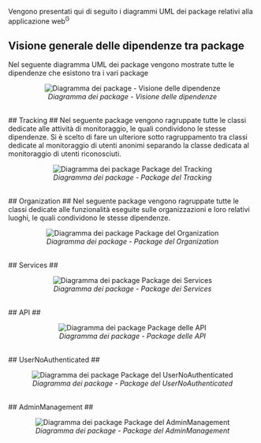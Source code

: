 Vengono presentati qui di seguito i diagrammi UML dei package relativi alla applicazione web<sup>G</sup>
## Visione generale delle dipendenze tra package ##
Nel seguente diagramma UML dei package vengono mostrate tutte le dipendenze che esistono tra i vari package
<figure align=center class="image">
  <img src="/Immagini/WebApp/PDiagram.png" alt="Diagramma dei package - Visione delle dipendenze">
  <figcaption> <em> Diagramma dei package - Visione delle dipendenze </em> </figcaption>
</figure>
<br/>
## Tracking ##
Nel seguente package vengono ragruppate tutte le classi dedicate alle attività di monitoraggio, le quali condividono le stesse dipendenze. Si è scelto di fare un ulteriore sotto ragruppamento tra classi dedicate al monitoraggio di utenti anonimi separando la classe dedicata al monitoraggio di utenti riconosciuti.
<figure align=center class="image">
  <img src="/Immagini/WebApp/Trackingpackage.png" alt="Diagramma dei package Package del Tracking">
  <figcaption > <em> Diagramma dei package - Package del Tracking </em> </figcaption>
</figure>
<br/>
## Organization ##
Nel seguente package vengono ragruppate tutte le classi dedicate alle funzionalità eseguite sulle organizzazioni e loro relativi luoghi, le quali condividono le stesse dipendenze. 
<figure align=center class="image">
  <img src="/Immagini/WebApp/OrganizationPackage.png" alt="Diagramma dei package Package del Organization">
  <figcaption > <em> Diagramma dei package - Package del Organization </em> </figcaption>
</figure>
<br/>
## Services ##

<figure align=center class="image">
  <img src="/Immagini/WebApp/ServicesPackage.png" alt="Diagramma dei package Package dei Services">
  <figcaption > <em> Diagramma dei package - Package dei Services </em> </figcaption>
</figure>
<br>
## API ##

<figure align=center class="image">
  <img src="/Immagini/WebApp/APIPackage.png" alt="Diagramma dei package Package delle API">
  <figcaption > <em> Diagramma dei package - Package delle API </em> </figcaption>
</figure>
<br/>
## UserNoAuthenticated ##

<figure align=center class="image">
  <img src="/Immagini/WebApp/UserNoAuthenticatedPackage.png" alt="Diagramma dei package Package del UserNoAuthenticated">
  <figcaption > <em> Diagramma dei package - Package del UserNoAuthenticated </em> </figcaption>
</figure>
<br/>
## AdminManagement ##

<figure align=center class="image">
  <img src="/Immagini/WebApp/AdminManagementPackage.png" alt="Diagramma dei package Package del AdminManagement">
  <figcaption > <em> Diagramma dei package - Package del AdminManagement </em> </figcaption>
</figure>
<br/>